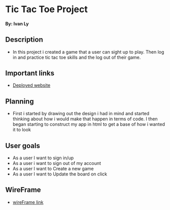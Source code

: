 

# Tic Tac Toe Project 
#### By: Ivan Ly
 ## Description 
 - In this project i created a game that a user can sight up to play. Then log in and practice tic tac toe skills and the log out of their game.

## Important links 
- [Deployed website](https://ivanly25.github.io/project-TTT--client/)

## Planning 
- First i started by drawing out the design i had in mind and started thinking about how i would make that happen in terms of code. I then began starting to construct my app in html to get a base of how i wanted it to look

## User goals
- As a user I want to sign in/up
- As a user i want to sign out of my account
- As a user I want to Create a new game
- As a user I want to Update the board on click

## WireFrame 

- [wireFrame link](https://imgur.com/GRUEebA)
